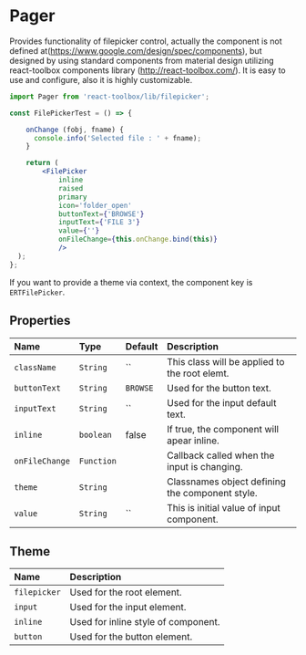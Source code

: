 # Pager

Provides functionality of filepicker control, actually the component is not defined at(https://www.google.com/design/spec/components), 
but designed by using standard components from material design utilizing react-toolbox components library (http://react-toolbox.com/). 
It is easy to use and configure, also it is highly customizable.

<!-- example -->
```jsx
import Pager from 'react-toolbox/lib/filepicker';

const FilePickerTest = () => {

    onChange (fobj, fname) {
      console.info('Selected file : ' + fname);
    }

    return (
        <FilePicker
            inline
            raised 
            primary
            icon='folder_open'
            buttonText={'BROWSE'}
            inputText={'FILE 3'}
            value={''}
            onFileChange={this.onChange.bind(this)} 
            />
  );
};
```

If you want to provide a theme via context, the component key is `ERTFilePicker`.

## Properties

| Name          | Type        | Default         | Description|
|:-----|:-----|:-----|:-----|
| `className`       | `String`    | ``                  | This class will be applied to the root elemt.|
| `buttonText`      | `String`    | `BROWSE`            | Used for the button text.|
| `inputText`       | `String`    | ``                  | Used for the input default text.|
| `inline`          | `boolean`   | false               | If true, the component will apear inline.|
| `onFileChange`    | `Function`  |                     | Callback called when the input is changing.|
| `theme`           | `String`    |                     | Classnames object defining the component style.|
| `value`           | `String`    | ``                  | This is initial value of input component.|


## Theme

| Name     | Description|
|:---------|:-----------|
| `filepicker` | Used for the root element.|
| `input`      | Used for the input element.|
| `inline`     | Used for inline style of component.|
| `button`     | Used for the button element.|
